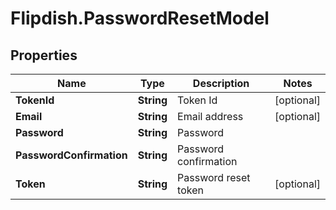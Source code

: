 # Flipdish.PasswordResetModel

## Properties
Name | Type | Description | Notes
------------ | ------------- | ------------- | -------------
**TokenId** | **String** | Token Id | [optional] 
**Email** | **String** | Email address | [optional] 
**Password** | **String** | Password | 
**PasswordConfirmation** | **String** | Password confirmation | 
**Token** | **String** | Password reset token | [optional] 


